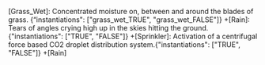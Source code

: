 [Grass_Wet]: Concentrated moisture on, between and around the blades of grass. {“instantiations": ["grass_wet_TRUE", "grass_wet_FALSE"]} 
 +[Rain]: Tears of angles crying high up in the skies hitting the ground.{"instantiations": ["TRUE", "FALSE"]} 
 +[Sprinkler]: Activation of a centrifugal force based CO2 droplet distribution system.{"instantiations": ["TRUE", "FALSE"]} 
  +[Rain]
